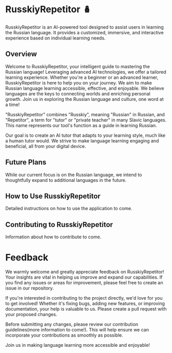 # RusskiyRepetitor 🪆
RusskiyRepetitor is an AI-powered tool designed to assist users in learning the Russian language. It provides a customized, immersive, and interactive experience based on individual learning needs.

## Overview
Welcome to RusskiyRepetitor, your intelligent guide to mastering the Russian language! Leveraging advanced AI technologies, we offer a tailored learning experience. Whether you're a beginner or an advanced learner, RusskiyRepetitor is here to help you on your journey. We aim to make Russian language learning accessible, effective, and enjoyable. We believe languages are the keys to connecting worlds and enriching personal growth. Join us in exploring the Russian language and culture, one word at a time!

"RusskiyRepetitor" combines "Russkiy", meaning "Russian" in Russian, and "Repetitor", a term for "tutor" or "private teacher" in many Slavic languages. This name represents our tool's function as a guide in learning Russian.

Our goal is to create an AI tutor that adapts to your learning style, much like a human tutor would. We strive to make language learning engaging and beneficial, all from your digital device.

## Future Plans
While our current focus is on the Russian language, we intend to thoughtfully expand to additional languages in the future.

## How to Use RusskiyRepetitor
Detailed instructions on how to use the application to come.

## Contributing to RusskiyRepetitor
Information about how to contribute to come.

# Feedback
We warmly welcome and greatly appreciate feedback on RusskiyRepetitor! Your insights are vital in helping us improve and expand our capabilities. If you find any issues or areas for improvement, please feel free to create an issue in our repository.

If you're interested in contributing to the project directly, we'd love for you to get involved! Whether it's fixing bugs, adding new features, or improving documentation, your help is valuable to us. Please create a pull request with your proposed changes.

Before submitting any changes, please review our contribution guidelines(more information to come!). This will help ensure we can incorporate your contributions as smoothly as possible.

Join us in making language learning more accessible and enjoyable!